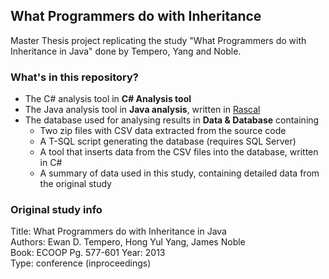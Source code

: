 ## What Programmers do with Inheritance

Master Thesis project replicating the study "What Programmers do with Inheritance in Java" done by Tempero, Yang and Noble.

### What's in this repository?

 * The C# analysis tool in **C# Analysis tool**
 * The Java analysis tool in **Java analysis**, written in [Rascal](https://github.com/cwi-swat/rascal)
 * The database used for analysing results in **Data & Database** containing
   * Two zip files with CSV data extracted from the source code
   * A T-SQL script generating the database (requires SQL Server)
   * A tool that inserts data from the CSV files into the database, written in C#
   * A summary of data used in this study, containing detailed data from the original study

### Original study info  
Title: What Programmers do with Inheritance in Java  
Authors: Ewan D. Tempero, Hong Yul Yang, James Noble  
Book: ECOOP Pg. 577-601
Year: 2013  
Type: conference (inproceedings)  
 
